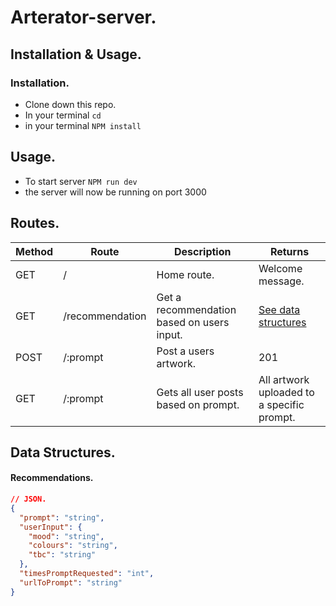 # Arterator-server.

## Installation & Usage.

### Installation.

- Clone down this repo.
- In your terminal `cd `
- in your terminal `NPM install`

## Usage.

- To start server `NPM run dev`
- the server will now be running on port 3000

## Routes.

| Method | Route           | Description                                | Returns                                    |
| ------ | --------------- | ------------------------------------------ | ------------------------------------------ |
| GET    | /               | Home route.                                | Welcome message.                           |
| GET    | /recommendation | Get a recommendation based on users input. | [See data structures](#Recommendations.)   |
| POST   | /:prompt        | Post a users artwork.                      | 201                                        |
| GET    | /:prompt        | Gets all user posts based on prompt.       | All artwork uploaded to a specific prompt. |

## Data Structures.

#### Recommendations.

```json
// JSON.
{
  "prompt": "string",
  "userInput": {
    "mood": "string",
    "colours": "string",
    "tbc": "string"
  },
  "timesPromptRequested": "int",
  "urlToPrompt": "string"
}
```
